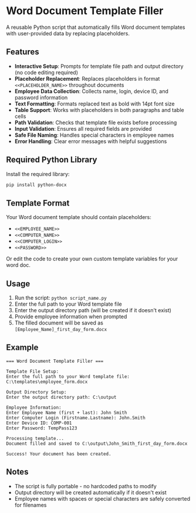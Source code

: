 # Word Document Template Filler

A reusable Python script that automatically fills Word document templates with user-provided data by replacing placeholders.

## Features

- **Interactive Setup**: Prompts for template file path and output directory (no code editing required)
- **Placeholder Replacement**: Replaces placeholders in format `<<PLACEHOLDER_NAME>>` throughout documents
- **Employee Data Collection**: Collects name, login, device ID, and password information
- **Text Formatting**: Formats replaced text as bold with 14pt font size
- **Table Support**: Works with placeholders in both paragraphs and table cells
- **Path Validation**: Checks that template file exists before processing
- **Input Validation**: Ensures all required fields are provided
- **Safe File Naming**: Handles special characters in employee names
- **Error Handling**: Clear error messages with helpful suggestions

## Required Python Library

Install the required library:

```bash
pip install python-docx
```

## Template Format

Your Word document template should contain placeholders:
- `<<EMPLOYEE_NAME>>`
- `<<COMPUTER_NAME>>`
- `<<COMPUTER_LOGIN>>`
- `<<PASSWORD>>`

Or edit the code to create your own custom template variables for your word doc.

## Usage

1. Run the script: `python script_name.py`
2. Enter the full path to your Word template file
3. Enter the output directory path (will be created if it doesn't exist)
4. Provide employee information when prompted
5. The filled document will be saved as `[Employee_Name]_first_day_form.docx`

## Example

```
=== Word Document Template Filler ===

Template File Setup:
Enter the full path to your Word template file: C:\templates\employee_form.docx

Output Directory Setup:
Enter the output directory path: C:\output

Employee Information:
Enter Employee Name (first + last): John Smith
Enter Computer Login (Firstname.Lastname): John.Smith
Enter Device ID: COMP-001
Enter Password: TempPass123

Processing template...
Document filled and saved to C:\output\John_Smith_first_day_form.docx

Success! Your document has been created.
```

## Notes

- The script is fully portable - no hardcoded paths to modify
- Output directory will be created automatically if it doesn't exist
- Employee names with spaces or special characters are safely converted for filenames
